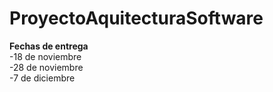 # ProyectoAquitecturaSoftware

**Fechas de entrega**\
-18 de noviembre\
-28 de noviembre\
-7 de diciembre
